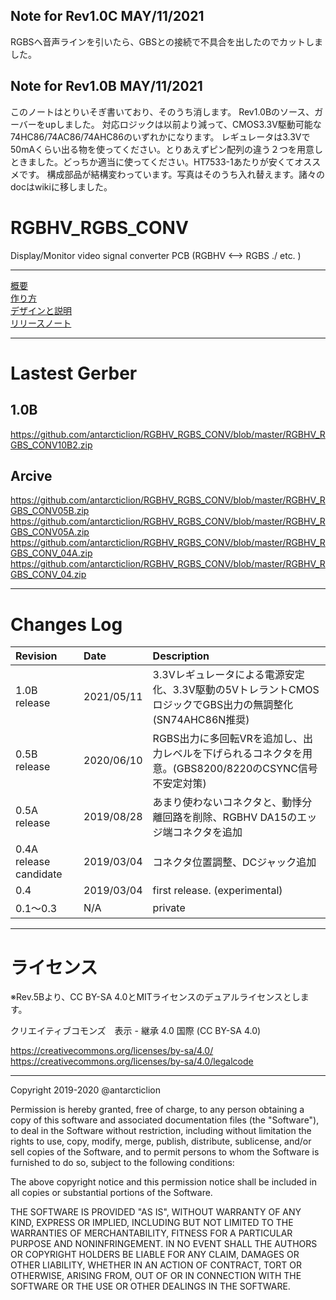 ## Note for Rev1.0C MAY/11/2021
RGBSへ音声ラインを引いたら、GBSとの接続で不具合を出したのでカットしました。

## Note for Rev1.0B MAY/11/2021
このノートはとりいそぎ書いており、そのうち消します。
Rev1.0Bのソース、ガーバーをupしました。
対応ロジックは以前より減って、CMOS3.3V駆動可能な74HC86/74AC86/74AHC86のいずれかになります。
レギュレータは3.3Vで50mAくらい出る物を使ってください。とりあえずピン配列の違う２つを用意しときました。どっちか適当に使ってください。HT7533-1あたりが安くてオススメです。
構成部品が結構変わっています。写真はそのうち入れ替えます。諸々のdocはwikiに移しました。

# RGBHV_RGBS_CONV
Display/Monitor video signal converter PCB (RGBHV &lt;--> RGBS ./ etc. )

***
[概要](https://github.com/antarcticlion/RGBHV_RGBS_CONV/wiki)  
[作り方](https://github.com/antarcticlion/RGBHV_RGBS_CONV/wiki/How-to-make)  
[デザインと説明](https://github.com/antarcticlion/RGBHV_RGBS_CONV/wiki/Design)  
[リリースノート](https://github.com/antarcticlion/RGBHV_RGBS_CONV/wiki/Release-note)  

***
# Lastest Gerber
## 1.0B 
https://github.com/antarcticlion/RGBHV_RGBS_CONV/blob/master/RGBHV_RGBS_CONV10B2.zip

## Arcive
https://github.com/antarcticlion/RGBHV_RGBS_CONV/blob/master/RGBHV_RGBS_CONV05B.zip
https://github.com/antarcticlion/RGBHV_RGBS_CONV/blob/master/RGBHV_RGBS_CONV05A.zip
https://github.com/antarcticlion/RGBHV_RGBS_CONV/blob/master/RGBHV_RGBS_CONV_04A.zip  
https://github.com/antarcticlion/RGBHV_RGBS_CONV/blob/master/RGBHV_RGBS_CONV_04.zip  

  
***
# Changes Log  
| Revision | Date | Description |
|:---|:---|:---|
|1.0B release |2021/05/11 | 3.3Vレギュレータによる電源安定化、3.3V駆動の5VトレラントCMOSロジックでGBS出力の無調整化(SN74AHC86N推奨) |
|0.5B release |2020/06/10 | RGBS出力に多回転VRを追加し、出力レベルを下げられるコネクタを用意。(GBS8200/8220のCSYNC信号不安定対策) |
|0.5A release |2019/08/28 | あまり使わないコネクタと、動悸分離回路を削除、RGBHV DA15のエッジ端コネクタを追加 |
|0.4A release candidate |2019/03/04 | コネクタ位置調整、DCジャック追加 |
|0.4 |2019/03/04 | first release. (experimental) |
|0.1～0.3 | N/A | private |



***
# ライセンス

※Rev.5Bより、CC BY-SA 4.0とMITライセンスのデュアルライセンスとします。

クリエイティブコモンズ　表示 - 継承 4.0 国際 (CC BY-SA 4.0)

https://creativecommons.org/licenses/by-sa/4.0/  
https://creativecommons.org/licenses/by-sa/4.0/legalcode

---

Copyright 2019-2020 @antarcticlion

Permission is hereby granted, free of charge, to any person obtaining a copy of this software and associated documentation files (the "Software"), to deal in the Software without restriction, including without limitation the rights to use, copy, modify, merge, publish, distribute, sublicense, and/or sell copies of the Software, and to permit persons to whom the Software is furnished to do so, subject to the following conditions:

The above copyright notice and this permission notice shall be included in all copies or substantial portions of the Software.

THE SOFTWARE IS PROVIDED "AS IS", WITHOUT WARRANTY OF ANY KIND, EXPRESS OR IMPLIED, INCLUDING BUT NOT LIMITED TO THE WARRANTIES OF MERCHANTABILITY, FITNESS FOR A PARTICULAR PURPOSE AND NONINFRINGEMENT. IN NO EVENT SHALL THE AUTHORS OR COPYRIGHT HOLDERS BE LIABLE FOR ANY CLAIM, DAMAGES OR OTHER LIABILITY, WHETHER IN AN ACTION OF CONTRACT, TORT OR OTHERWISE, ARISING FROM, OUT OF OR IN CONNECTION WITH THE SOFTWARE OR THE USE OR OTHER DEALINGS IN THE SOFTWARE.

